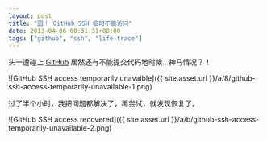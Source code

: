 ```yaml
---
layout: post
title: "囧！ GitHub SSH 临时不能访问"
date: 2013-04-06 00:31:31+08:00
tags: ["github", "ssh", "life-trace"]
---
```


头一遭碰上 [GitHub][] 居然还有不能提交代码地时候…神马情况？！

![GitHub SSH access temporarily unavaible]({{ site.asset.url }}/a/8/github-ssh-access-temporarily-unavailable-1.png)

[GitHub]: https://github.com

<!--{{ site.title }}-->

过了半个小时，我把问题都解决了，再尝试，就发现恢复了。

![GitHub SSH access recovered]({{ site.asset.url }}/a/b/github-ssh-access-temporarily-unavailable-2.png)
